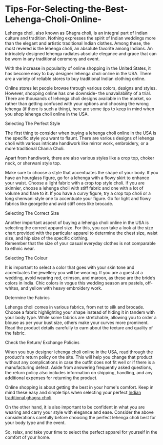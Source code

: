 # Tips-For-Selecting-the-Best-Lehenga-Choli-Online-
Lehenga choli, also known as Ghagra choli, is an integral part of Indian culture and tradition. Nothing expresses the spirit of Indian weddings more than the elegant and artistic traditional Indian clothes. Among these, the most revered is the lehenga choli, an absolute favorite among Indians. An intricately designed lehenga radiates absolute elegance and grace that can be worn in any traditional ceremony and event. 


With the increase in popularity of online shopping in the United States, it has become easy to buy designer lehenga choli online in the USA. There are a variety of reliable stores to buy traditional Indian clothing online. 


Online stores let people browse through various colors, designs and styles. However, shopping online has one downside- the unavailability of a trial. There are thousands of lehenga choli designs available in the market, so rather than getting confused with your options and choosing the wrong lehenga (if there is such a thing), here are some tips to keep in mind when you shop lehenga choli online in the USA. 


Selecting The Perfect Style

The first thing to consider when buying a lehenga choli online in the USA is the specific style you want to flaunt. There are various designs of lehenga choli with various intricate handiwork like mirror work, embroidery, or a more traditional Chania Choli.  


Apart from handiwork, there are also various styles like a crop top, choker neck, or sherwani style top. 


Make sure to choose a style that accentuates the shape of your body. If you have an hourglass figure, go for a lehenga with a flowy skirt to enhance your waist. Choose a light fabric with a crop top style choli. 
If you are skinnier, choose a lehenga choli with stiff fabric and one with a lot of volume and flare to it. 
If you have a curvy figure, try a crop top choli or a long sherwani style one to accentuate your figure. Go for light and flowy fabrics like georgette and avid stiff ones like brocade. 


Selecting The Correct Size

Another important aspect of buying a lehenga choli online in the USA is selecting the correct apparel size. For this, you can take a look at the size chart provided with the particular apparel to determine the chest size, waist size, and hip size of the specific clothing.  
Remember that the size of your casual everyday clothes is not comparable to ethnic wear. 


Selecting The Colour

It is important to select a color that goes with your skin tone and accentuates the jewellery you will be wearing. If you are a guest at a wedding, avoid wearing red, crimson, and maroon, as these are the bride’s colors in India. 
Chic colors in vogue this wedding season are pastels, off-whites, and yellow with heavy embroidery work. 


Determine the Fabrics

Lehenga choli comes in various fabrics, from net to silk and brocade. Choose a fabric highlighting your shape instead of hiding it in tandem with your body type. 
While some fabrics are stretchable, allowing you to order a blouse as per your bust size, others make your curves more prominent. Read the product details carefully to earn about the texture and quality of the fabric. 


Check the Return/ Exchange Policies

When you buy designer lehenga choli online in the USA, read through the product's return policy on the site. This will help you change that product without any complications in case the outfit does not fit well or if there is a manufacturing defect. Aside from answering frequently asked questions, the return policy also includes information on shipping, handling, and any additional expenses for returning the product. 


Online shopping is about getting the best in your home's comfort. Keep in mind these easy and simple tips when selecting your perfect <a href="https://chirosbyjigyasa.com/collections/lehengas">Indian traditional ghagra choli</a>. 


On the other hand, it is also important to be confident in what you are wearing and carry your style with elegance and ease. Consider the above considerations carefully before choosing the perfect lehenga choli best for your body type and the event. 


So, relax, and take your time to select the perfect apparel for yourself in the comfort of your home.
